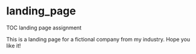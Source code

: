 # landing_page
TOC landing page assignment

This is a landing page for a fictional company from my industry.
Hope you like it!